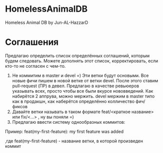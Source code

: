 # HomelessAnimalDB
Homeless Animal DB by Jun-AL-HazzarD


# Соглашения

Предлагаю определить список определённых соглашений, которым будем следовать.
Можете дополнять этот список, корректировать, если кто-то не согласен с чем-то.

1. Не коммитим в master и devel =) Эти ветки будут основыми.
Все новые фичи пишем в новой ветке от ветки devel. После этого ставим pull-request (ПР) в девел.
Предлагаю в качестве ревьюеров указывать всех, просто чтобы все были вкурсе нововведений. Как набирётся 2 аппрува, можно мержить.
devel мержим в master типо как в продакшн, как наберётся определённо колличество фич/фиксов
2. Давайте ветки называть в таком формате feat/<краткое название> или fix/<...> , ну вы поняли =)
3. Предлагаю ввести систему однообразных коммитов: 

Пример: feat(my-first-feature): my first feature was added

,где feat(my-first-feature) - название ветки, в которой произведен коммит
